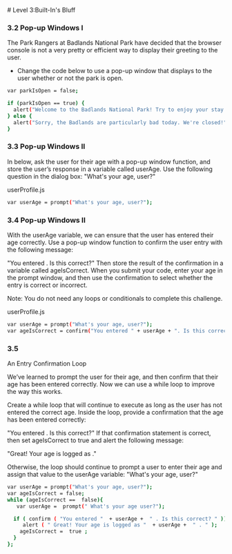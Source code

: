 # Level 3:Built-In's Bluff

### 3.2 Pop-up Windows I

The Park Rangers at Badlands National Park have decided that the browser console is not a very pretty or efficient way to display their greeting to the user. 
- Change the code below to use a pop-up window that displays to the user whether or not the park is open.


```sh
var parkIsOpen = false;

if (parkIsOpen == true) {
  alert("Welcome to the Badlands National Park! Try to enjoy your stay.");
} else {
  alert("Sorry, the Badlands are particularly bad today. We're closed!");
}
```


### 3.3 Pop-up Windows II

In  below, ask the user for their age with a pop-up window function, and store the user’s response in a variable called userAge. Use the following question in the dialog box:
"What's your age, user?"

userProfile.js

```sh
var userAge = prompt("What's your age, user?");
```

###  3.4 Pop-up Windows II

With the userAge variable, we can ensure that the user has entered their age correctly. Use a pop-up window function to confirm the user entry with the following message:

"You entered <age>. Is this correct?"
Then store the result of the confirmation in a variable called ageIsCorrect. When you submit your code, enter your age in the prompt window, and then use the confirmation to select whether the entry is correct or incorrect.

Note: You do not need any loops or conditionals to complete this challenge.

userProfile.js

```sh
var userAge = prompt("What's your age, user?");
var ageIsCorrect = confirm("You entered " + userAge + ". Is this correct?");
```

### 3.5
An Entry Confirmation Loop

We’ve learned to prompt the user for their age, and then confirm that their age has been entered correctly. Now we can use a while loop to improve the way this works.

Create a while loop that will continue to execute as long as the user has not entered the correct age. Inside the loop, provide a confirmation that the age has been entered correctly:

"You entered <age>. Is this correct?"
If that confirmation statement is correct, then set ageIsCorrect to true and alert the following message:

"Great! Your age is logged as <age>."

Otherwise, the loop should continue to prompt a user to enter their age and assign that value to the userAge variable:
"What's your age, user?"


```sh
var userAge = prompt("What's your age, user?");
var ageIsCorrect = false;
while (ageIsCorrect ==  false){
   var userAge =  prompt(" What's your age user?");

  if ( confirm ( "You entered "  + userAge +  " . Is this correct? " )) {
     alert ( " Great! Your age is logged as "  + userAge +  " . " );
    ageIsCorrect =  true ;
  }
};
```
